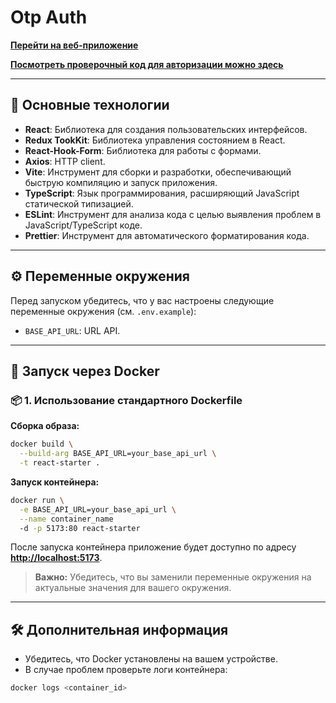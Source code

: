 # Otp Auth

**[Перейти на веб-приложение](https://otp-auth.v1sdev.ru/)**

**[Посмотреть проверочный код для авторизации можно здесь](https://shift-intensive.ru/api/otps)**

---

## 🚀 **Основные технологии**

- **React**: Библиотека для создания пользовательских интерфейсов.
- **Redux TookKit**: Библиотека управления состоянием в React.
- **React-Hook-Form**: Библиотека для работы с формами.
- **Axios**: HTTP client.
- **Vite**: Инструмент для сборки и разработки, обеспечивающий быструю компиляцию и запуск приложения.
- **TypeScript**: Язык программирования, расширяющий JavaScript статической типизацией.
- **ESLint**: Инструмент для анализа кода с целью выявления проблем в JavaScript/TypeScript коде.
- **Prettier**: Инструмент для автоматического форматирования кода.

---

## ⚙️ **Переменные окружения**

Перед запуском убедитесь, что у вас настроены следующие переменные окружения (см. `.env.example`):

- `BASE_API_URL`: URL API.

---

## 🐳 **Запуск через Docker**

### 📦 **1. Использование стандартного Dockerfile**

**Сборка образа:**

```bash
docker build \
  --build-arg BASE_API_URL=your_base_api_url \
  -t react-starter .
```

**Запуск контейнера:**

```bash
docker run \
  -e BASE_API_URL=your_base_api_url \
  --name container_name
  -d -p 5173:80 react-starter
```

После запуска контейнера приложение будет доступно по адресу **[http://localhost:5173](http://localhost:5173)**.

> **Важно:** Убедитесь, что вы заменили переменные окружения на актуальные значения для вашего окружения.

---

## 🛠️ **Дополнительная информация**

- Убедитесь, что Docker установлены на вашем устройстве.
- В случае проблем проверьте логи контейнера:

```bash
docker logs <container_id>
```

